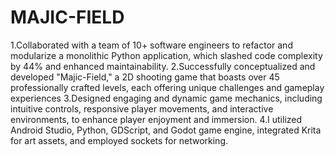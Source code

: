 # MAJIC-FIELD
1.Collaborated with a team of 10+ software engineers to refactor and modularize a monolithic Python application, which slashed code complexity by 44% and enhanced maintainability.
2.Successfully conceptualized and developed "Majic-Field," a 2D shooting game that boasts over 45 professionally crafted levels, each offering unique challenges and gameplay experiences
3.Designed engaging and dynamic game mechanics, including intuitive controls, responsive player movements, and interactive environments, to enhance player enjoyment and immersion.
4.I utilized Android Studio, Python, GDScript, and Godot game engine, integrated Krita  for art assets, and employed sockets for networking. 
